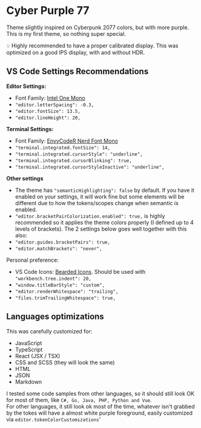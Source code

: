 # Cyber Purple 77

Theme slightly inspired on Cyberpunk 2077 colors, but with more purple.  
This is my first theme, so nothing super special.  

:bulb: Highly recommended to have a proper calibrated display. This was optimized on a good IPS display, with and without HDR.

## VS Code Settings Recommendations
**Editor Settings:**
- Font Family: [Intel One Mono](https://www.intel.com/content/www/us/en/company-overview/one-monospace-font.html)
- `"editor.letterSpacing": -0.3,`
- `"editor.fontSize": 13.5,`
- `"editor.lineHeight": 20,`

**Terminal Settings:**
- Font Family: [EnvyCodeR Nerd Font Mono](https://www.nerdfonts.com/font-downloads)
- `"terminal.integrated.fontSize": 14,`
- `"terminal.integrated.cursorStyle": "underline",`
- `"terminal.integrated.cursorBlinking": true,`
- `"terminal.integrated.cursorStyleInactive": "underline",`

**Other settings**
- The theme has `"semanticHighlighting": false` by default. If you have it enabled on your settings, it will work fine but some elements will be different due to how the tokens/scopes change when semantic is enabled.
- `"editor.bracketPairColorization.enabled": true,` is highly recommended so it applies the theme colors properly (I defined up to 4 levels of brackets). The 2 settings below goes well together with this also:
- `"editor.guides.bracketPairs": true,`
- `"editor.matchBrackets": "never",`

Personal preference:
- VS Code Icons: [Bearded Icons](https://marketplace.visualstudio.com/items?itemName=BeardedBear.beardedicons). Should be used with `"workbench.tree.indent": 20,`
- `"window.titleBarStyle": "custom",`
- `"editor.renderWhitespace": "trailing",`
- `"files.trimTrailingWhitespace": true,`

## Languages optimizations
This was carefully customized for:
- JavaScript
- TypeScript
- React (JSX / TSX)
- CSS and SCSS (they will look the same)
- HTML
- JSON
- Markdown

I tested some code samples from other languages, so it should still look OK for most of them, like `C#, Go, Java, PHP, Python and Vue`.  
For other languages, it still look ok most of the time, whatever isn't grabbed by the tokes will have a almost white purple foreground, easily customized via `editor.tokenColorCustomizations`'